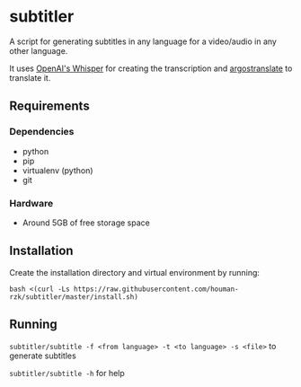 # subtitler
A script for generating subtitles in any language for a video/audio in any other language.

It uses [OpenAI's Whisper](https://github.com/openai/whisper) for creating the transcription and [argostranslate](https://pypi.org/project/argostranslate) to translate it.


## Requirements
### Dependencies
- python
- pip
- virtualenv (python)
- git

### Hardware
- Around 5GB of free storage space




## Installation
Create the installation directory and virtual environment by running:

`bash <(curl -Ls https://raw.githubusercontent.com/houman-rzk/subtitler/master/install.sh)`


## Running
`subtitler/subtitle -f <from language> -t <to language> -s <file>` to generate subtitles

`subtitler/subtitle -h` for help
